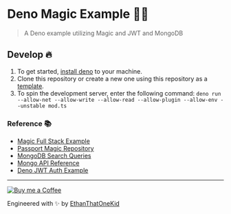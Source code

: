 # Deno Magic Example 🦕✨
> A Deno example utilizing Magic and JWT and MongoDB

## Develop 🔥
1. To get started, [install deno](https://github.com/denoland/deno_install) to your machine.
1. Clone this repository or create a new one using this repository as a [template](https://github.com/EthanThatOneKid/deno-magic-example/generate).
1. To spin the development server, enter the following command: `deno run --allow-net --allow-write --allow-read --allow-plugin --allow-env --unstable mod.ts`

### Reference 📚
* [Magic Full Stack Example](https://docs.magic.link/tutorials/full-stack-node-js)
* [Passport Magic Repository](https://github.com/MagicHQ/passport-magic)
* [MongoDB Search Queries](https://docs.mongodb.com/manual/reference/operator/query/#query-selectors)
* [Mongo API Reference](https://doc.deno.land/https/deno.land/x/mongo/mod.ts)
* [Deno JWT Auth Example](https://github.com/thecodeholic/deno-jwt-auth-example)

---

[![Buy me a Coffee](https://img.shields.io/badge/buy%20me%20a-coffee-%23FF813F)][bmac]

Engineered with ✨ by [EthanThatOneKid][site]

[site]: http://ethandavidson.com/
[bmac]: http://buymeacoff.ee/etok